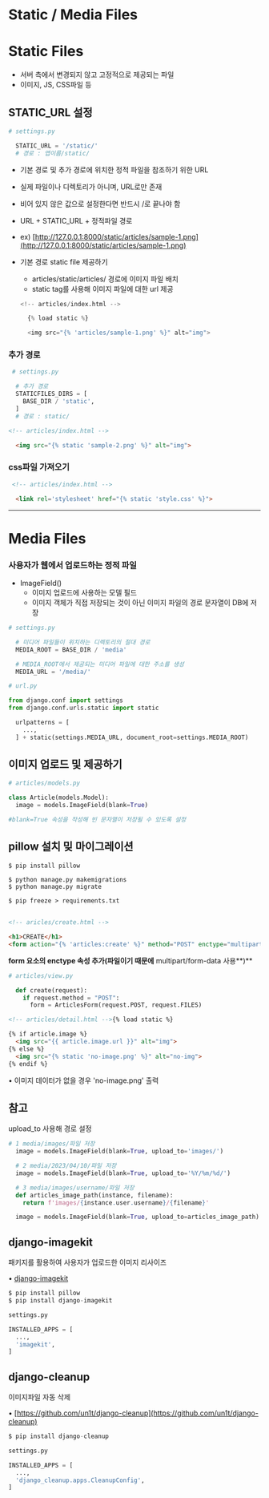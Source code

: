# Static / Media Files

# Static Files

- 서버 측에서 변경되지 않고 고정적으로 제공되는 파일
- 이미지, JS, CSS파일 등

## STATIC_URL 설정

```python
# settings.py

  STATIC_URL = '/static/'
  # 경로 : 앱이름/static/
```

- 기본 경로 및 추가 경로에 위치한 정적 파일을 참조하기 위한 URL
- 실제 파일이나 디렉토리가 아니며, URL로만 존재
- 비어 있지 않은 값으로 설정한다면 반드시 /로 끝나야 함
- URL + STATIC_URL + 정적파일 경로
- ex) [http://127.0.0.1:8000/static/articles/sample-1.png](http://127.0.0.1:8000/static/articles/sample-1.png)
- 기본 경로 static file 제공하기
    - articles/static/articles/ 경로에 이미지 파일 배치
    - static tag를 사용해 이미지 파일에 대한 url 제공
    
    ```python
    <!-- articles/index.html -->
    
      {% load static %}
    
      <img src="{% 'articles/sample-1.png' %}" alt="img">
    ```
    

### 추가 경로

```python
 # settings.py

  # 추가 경로
  STATICFILES_DIRS = [
    BASE_DIR / 'static',
  ]
  # 경로 : static/
```

```html
<!-- articles/index.html -->

  <img src="{% static 'sample-2.png' %}" alt="img">
```

### css파일 가져오기

```html
 <!-- articles/index.html -->

  <link rel='stylesheet' href="{% static 'style.css' %}">
```

---

# **Media Files**

### 사용자가 웹에서 업로드하는 정적 파일

- ImageField()
    - 이미지 업로드에 사용하는 모델 필드
    - 이미지 객체가 직접 저장되는 것이 아닌 이미지 파일의 경로 문자열이 DB에 저장

```python
# settings.py

  # 미디어 파일들이 위치하는 디렉토리의 절대 경로
  MEDIA_ROOT = BASE_DIR / 'media'

  # MEDIA_ROOT에서 제공되는 미디어 파일에 대한 주소를 생성
  MEDIA_URL = '/media/'
```

```python
# url.py

from django.conf import settings
from django.conf.urls.static import static

  urlpatterns = [
    ...,
  ] + static(settings.MEDIA_URL, document_root=settings.MEDIA_ROOT)
```

## **이미지 업로드 및 제공하기**

```python
# articles/models.py

class Article(models.Model):
  image = models.ImageField(blank=True)

#blank=True 속성을 작성해 빈 문자열이 저장될 수 있도록 설정
```

## pillow 설치 밎 마이그레이션

```
$ pip install pillow

$ python manage.py makemigrations
$ python manage.py migrate

$ pip freeze > requirements.txt
```

## 

```html
<!-- aricles/create.html -->

<h1>CREATE</h1>
<form action="{% 'articles:create' %}" method="POST" enctype="multipart/form-data">
```

**form 요소의 enctype 속성 추가(파일이기 때문에** multipart/form-data 사용**)**

```python
# articles/view.py

  def create(request):
    if request.method = "POST":
      form = ArticlesForm(request.POST, request.FILES)
```

```html
<!-- articles/detail.html -->{% load static %}

{% if article.image %}
  <img src="{{ article.image.url }}" alt="img">
{% else %}
  <img src="{% static 'no-image.png' %}" alt="no-img">
{% endif %}
```

• 이미지 데이터가 없을 경우 'no-image.png' 출력

## 참고

upload_to 사용해 경로 설정

```python
# 1 media/images/파일 저장
  image = models.ImageField(blank=True, upload_to='images/')

  # 2 media/2023/04/10/파일 저장
  image = models.ImageField(blank=True, upload_to='%Y/%m/%d/')

  # 3 media/images/username/파일 저장
  def articles_image_path(instance, filename):
    return f'images/{instance.user.username}/{filename}'

  image = models.ImageField(blank=True, upload_to=articles_image_path)
```

## django-imagekit

패키지를 활용하여 사용자가 업로드한 이미지 리사이즈

• [django-imagekit](https://django-imagekit.readthedocs.io/en/latest/)

```python
$ pip install pillow
$ pip install django-imagekit
```

```python
settings.py

INSTALLED_APPS = [
  ...,
  'imagekit',
]
```

## **django-cleanup**

이미지파일 자동 삭제

• [https://github.com/un1t/django-cleanup](https://github.com/un1t/django-cleanup)

```python
$ pip install django-cleanup
```

```python
settings.py

INSTALLED_APPS = [
  ...,
  'django_cleanup.apps.CleanupConfig',
]
```
